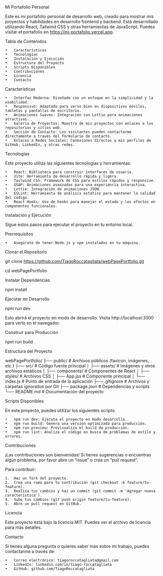 Mi Portafolio Personal

Este es mi portafolio personal de desarrollo web, creado para mostrar mis proyectos y habilidades en desarrollo frontend y backend. Está desarrollado utilizando React, Tailwind CSS y otras herramientas de JavaScript. Puedes visitar el portafolio en https://mi-portafolio.vercel.app.

Tabla de Contenidos

	•	Características
	•	Tecnologías
	•	Instalación y Ejecución
	•	Estructura del Proyecto
	•	Scripts Disponibles
	•	Contribuciones
	•	Licencia
	•	Contacto

Características

	•	Interfaz Moderna: Diseñado con un enfoque en la simplicidad y la usabilidad.
	•	Responsivo: Adaptado para verse bien en dispositivos móviles, tabletas y pantallas de escritorio.
	•	Animaciones Suaves: Integración con Lottie para animaciones atractivas.
	•	Galería de Proyectos: Muestra de mis proyectos con enlaces a los repositorios y sitios web.
	•	Sección de Contacto: Los visitantes pueden contactarme directamente a través del formulario de contacto.
	•	Enlaces a Redes Sociales: Conexiones directas a mis perfiles de GitHub, LinkedIn, y otras redes.

Tecnologías

Este proyecto utiliza las siguientes tecnologías y herramientas:

	•	React: Biblioteca para construir interfaces de usuario.
	•	Vite: Herramienta de desarrollo rápida y ligera.
	•	Tailwind CSS: Framework de CSS para estilos rápidos y responsive.
	•	GSAP: Animaciones avanzadas para una experiencia interactiva.
	•	Lottie: Integración de animaciones JSON.
	•	ESLint: Herramienta de análisis estático para mantener la calidad del código.
	•	React Hooks: Uso de hooks para manejar el estado y los efectos en componentes funcionales.

Instalación y Ejecución

Sigue estos pasos para ejecutar el proyecto en tu entorno local.

Prerrequisitos

	•	Asegúrate de tener Node.js y npm instalados en tu máquina.

Clonar el Repositorio

git clone https://github.com/TiagoRoccatagliata/webPagePortfolio.git

cd webPagePortfolio

Instalar Dependencias

npm install

Ejecutar en Desarrollo

npm run dev

Esto abrirá el proyecto en modo de desarrollo. Visita http://localhost:3000 para verlo en el navegador.

Construir para Producción

npm run build

Estructura del Proyecto

webPagePortfolio/
├── public/               # Archivos públicos (favicon, imágenes, etc.)
├── src/                  # Código fuente principal
│   ├── assets/           # Imágenes y otros archivos estáticos
│   ├── components/       # Componentes de React
│   ├── styles/           # Archivos CSS
│   ├── App.jsx           # Componente principal
│   └── index.js          # Punto de entrada de la aplicación
├── .gitignore            # Archivos y carpetas ignorados por Git
├── package.json          # Dependencias y scripts
└── README.md             # Documentación del proyecto

Scripts Disponibles

En este proyecto, puedes utilizar los siguientes scripts:

	•	npm run dev: Ejecuta el proyecto en modo desarrollo.
	•	npm run build: Genera una versión optimizada para producción.
	•	npm run preview: Previsualiza el build de producción.
	•	npm run lint: Analiza el código en busca de problemas de estilo y errores.

Contribuciones

¡Las contribuciones son bienvenidas! Si tienes sugerencias o encuentras algún problema, por favor abre un “issue” o crea un “pull request”.

Para contribuir:

	1.	Haz un fork del proyecto.
	2.	Crea una rama para tu contribución (git checkout -b feature/tu-feature).
	3.	Realiza tus cambios y haz un commit (git commit -m 'Agregar nueva característica').
	4.	Sube tus cambios (git push origin feature/tu-feature).
	5.	Abre un pull request en GitHub.

Licencia

Este proyecto está bajo la licencia MIT. Puedes ver el archivo de licencia para más detalles.

Contacto

Si tienes alguna pregunta o quieres saber más sobre mi trabajo, puedes contactarme a través de:

	•	Correo electrónico: tiagoroccatagliata@gmail.com
	•	LinkedIn: linkedin.com/in/tiago-roccatagliata
	•	GitHub: github.com/TiagoRoccatagliata
